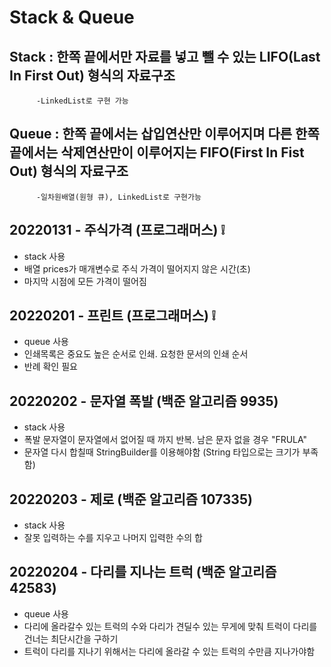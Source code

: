 # Stack & Queue
## Stack : 한쪽 끝에서만 자료를 넣고 뺄 수 있는 LIFO(Last In First Out) 형식의 자료구조
          -LinkedList로 구현 가능
## Queue : 한쪽 끝에서는 삽입연산만 이루어지며 다른 한쪽 끝에서는 삭제연산만이 이루어지는 FIFO(First In Fist Out) 형식의 자료구조
          -일차원배열(원형 큐), LinkedList로 구현가능


## 20220131 - 주식가격 (프로그래머스) ❕
- stack 사용
- 배열 prices가 매개변수로 주식 가격이 떨어지지 않은 시간(초)
- 마지막 시점에 모든 가격이 떨어짐

## 20220201 - 프린트 (프로그래머스) ❕
- queue 사용
- 인쇄목록은 중요도 높은 순서로 인쇄. 요청한 문서의 인쇄 순서
- 반례 확인 필요

## 20220202 - 문자열 폭발 (백준 알고리즘 9935)  
- stack 사용
- 폭발 문자열이 문자열에서 없어질 때 까지 반복. 남은 문자 없을 경우 "FRULA"
- 문자열 다시 합칠때 StringBuilder를 이용해야함 (String 타입으로는 크기가 부족함)

## 20220203 - 제로 (백준 알고리즘 107335)
- stack 사용
- 잘못 입력하는 수를 지우고 나머지 입력한 수의 합

## 20220204 - 다리를 지나는 트럭 (백준 알고리즘 42583)
- queue 사용
- 다리에 올라갈수 있는 트럭의 수와 다리가 견딜수 있는 무게에 맞춰 트럭이 다리를 건너는 최단시간을 구하기
- 트럭이 다리를 지나기 위해서는 다리에 올라갈 수 있는 트럭의 수만큼 지나가야함
